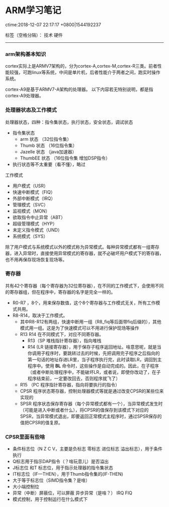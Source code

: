 ﻿# ARM学习笔记
ctime:2018-12-07 22:17:17 +0800|1544192237

标签（空格分隔）： 技术 硬件

---
### arm架构基本知识
cortex实际上是ARMV7架构的，分为cortex-A,cortex-M,cortex-R三类。前者性能较强，可跑linux等系统，中间是单片机，后者性能介于两者之间，跑实时操作系统。

cortex-A9是基于ARMV7-A架构的处理器。
以下内容若无特别说明，都是指cortex-A9处理器。

### 处理器状态及工作模式
处理器状态，四种：指令集状态，执行状态，安全状态，调试状态

- 指令集状态
    - arm 状态 （32位指令集）
    - Thumb 状态 （16位指令集）
    - Jazelle 状态 （java加速器）
    - ThumbEE 状态 （16位指令集 增加DSP指令）
- 执行状态等不太重要（看不懂），略过

工作模式
- 用户模式（USR）
- 快速中断模式（FIQ）
- 外部中断模式（IRQ）
- 管理模式（SVC）
- 监视模式（MON）
- 欲取指令中止异常（ABT）
- 超级管理模式（HYP）
- 未定义指令模式（UND）
- 系统模式（SYS）

除了用户模式与系统模式以外的模式称为异常模式。每种异常模式都有一组寄存器，进入异常时，直接使用异常模式的寄存器，就不必破坏用户模式下的寄存器，也不用再保存现场恢复现场等。

### 寄存器
共有42个寄存器（每个寄存器为32位寄存器），在不同的工作模式下，会使用不同的寄存器组，但在程序中，寄存器的名字是完全一样的。

- R0-R7 ，8个，用来保存数值，这个8个寄存器与工作模式无关，所有工作模式共用。
- R8-R14，取决于工作模式。
    - 其中R8-R12有两组，快速中断用一组（R8_fiq等后面带fiq后缀的），其他模式用一组。这是为了快速模式可以不用进行保护现场等操作
    - R13 R14 在不同模式下，对应不同寄存器。
        - R13（SP 堆栈指针寄存器），指向堆栈
        - R14 (LR 链接寄存器），用于保存子程序返回地址。啥意思呢，就是当你调用子程序时，要跳转过去的时候，先把调用完子程序之后指向的第一句话的地址存进LR里，当子程序执行完，此时读取LR，调回到主程序中。使用 **BL** 命令时，这些操作是自动完成的。因此，在子程序（或者中断处理程序中，不能破坏LR，或者说，即使你改动了，在子程序结束前，一定要改回去，否则程序就飞了）
    - R15 （PC 程序指针寄存器，指向将要执行的指令）
    - CPSR 程序状态寄存器，控制处理器模式等就是通过改变CPSR的某些位来实现的
    - SPSR 程序状态保存寄存器（每个异常模式都有一个），当异常模式发生时（可能是进入中断或者什么），将CPSR的值保存到该模式下对应的SPSR，当异常模式退出，即要返回正常模式主程序时，通过SPSR保存的值把CPSR的值复原。

### CPSR里面有些啥
- 条件标志位（N Z C V，主要是负标志  零标志   进位标志  溢出标志），用于条件执行
- Q标志用于指示DAP指令（？啥玩意儿）是否溢出
- J标志位 和T 标志位，用于指示处理器的指令集状态
- IT标志位（IF—THEN），用于Thumb指令集的(IF-THEN)
- 大于等于标志位（SIMD指令集？是啥）
- 大小端控制位
- 异常（中断）屏蔽位，可以屏蔽 异步异常（是啥？） IRQ FIQ
- 模式控制，用于控制运行在什么模式下
    




